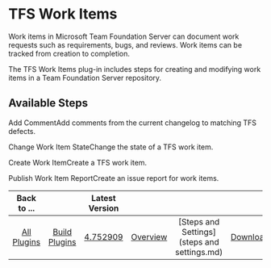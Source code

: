 
TFS Work Items
==============


Work items in Microsoft Team Foundation Server can document work requests such as requirements, bugs, and reviews. Work items can be tracked from creation to completion. 


The TFS Work Items plug-in includes steps for creating and modifying work items in a Team Foundation Server repository.



Available Steps
---------------


Add CommentAdd comments from the current changelog to matching TFS defects.


Change Work Item StateChange the state of a TFS work item.


Create Work ItemCreate a TFS work item.


Publish Work Item ReportCreate an issue report for work items.





|Back to ...||Latest Version||||
| :---: | :---: | :---: | :---: | :---: | :---: |
|[All Plugins](../../index.md)|[Build Plugins](../README.md)|[4.752909](https://raw.githubusercontent.com/UrbanCode/IBM-UCB-PLUGINS/main/files/TFS-WorkItems/TFS-WorkItems-4.752909.zip)|[Overview](overview.md)|[Steps and Settings](steps and settings.md)|[Downloads](downloads.md)|
